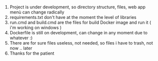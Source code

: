 

1) Project is under development, so directory structure,  files, web app menù can change radically
2) requirements.txt don't have at the moment the level of libraries
3) run.cmd and build.cmd are the files for build Docker image and run it ( i'm working on windows )
4) Dockerfile is still on development, can change in any moment due to whatever :)
5) There are for sure files useless, not needed, so files i have to trash, not now .. later 
6) Thanks for the patient
